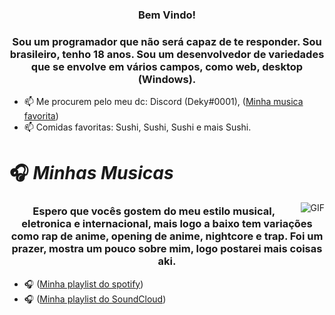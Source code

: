 <h3 align="center">Bem Vindo!</h3>
<h3 align="center">Sou um programador que não será capaz de te responder. Sou brasileiro, 
tenho 18 anos. Sou um desenvolvedor de variedades que se envolve em vários campos, como web, desktop (Windows).</h3>

- 📫 Me procurem pelo meu dc: Discord (Deky#0001), ([Minha musica favorita](https://www.youtube.com/watch?v=woNrNfFVsKc&ab_channel=NoCopyrightSounds))
- 📫 Comidas favoritas: Sushi, Sushi, Sushi e mais Sushi.

#                                                                    🎧 *Minhas Musicas*

<img align="right" alt="GIF" src="https://cdn.discordapp.com/attachments/921306445893472266/954577717699952681/56b61d11b50007fe58dd29e447d78c21.gif" />

<h3 align="center"> Espero que vocês gostem do meu estilo musical, eletronica e internacional, mais logo a baixo tem variações como rap de anime, opening de anime, nightcore e trap. Foi um prazer, mostra um pouco sobre mim, logo postarei mais coisas aki.</h3>

- 🎧 ([Minha playlist do spotify](https://open.spotify.com/user/31rixvqa36wivjxrxbh3exixi7vy))
- 🎧 ([Minha playlist do SoundCloud](https://soundcloud.com/user-981597680-906168883))
